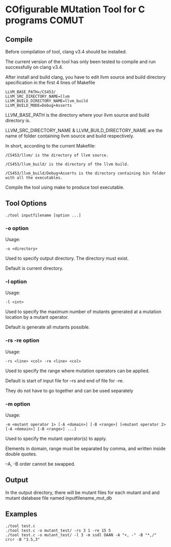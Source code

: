 # COfigurable MUtation Tool for C programs COMUT

## Compile

Before compilation of tool, clang v3.4 should be installed.

The current version of the tool has only been tested to compile and run successfully on clang v3.4.

After install and build clang, you have to edit llvm source and build directory specification in the first 4 lines of Makefile

```
LLVM_BASE_PATH=/CS453/
LLVM_SRC_DIRECTORY_NAME=llvm
LLVM_BUILD_DIRECTORY_NAME=llvm_build
LLVM_BUILD_MODE=Debug+Asserts
```

LLVM_BASE_PATH is the directory where your llvm source and build directory is.

LLVM_SRC_DIRECTORY_NAME & LLVM_BUILD_DIRECTORY_NAME are the name of folder containing llvm source and build respectively.

In short, according to the current Makefile:

	/CS453/llvm/ is the directory of llvm source.

	/CS453/llvm_build/ is the directory of the llvm build.

	/CS453/llvm_build/Debug+Asserts is the directory containing bin folder with all the executables.

Compile the tool using make to produce tool executable.

## Tool Options

```
./tool inputfilename [option ...]
```

### -o option

Usage: 
```
-o <directory>
```
Used to specify output directory. The directory must exist.

Default is current directory.

### -l option

Usage:
```
-l <int>
```
Used to specify the maximum number of mutants generated at a mutation location by a mutant operator.

Default is generate all mutants possible.

### -rs -re option

Usage:
```
-rs <line> <col> -re <line> <col>
```
Used to specify the range where mutation operators can be applied. 

Default is start of input file for –rs and end of file for -re.

They do not have to go together and can be used separately

### -m option

Usage:
```
-m <mutant operator 1> [-A <domain>] [-B <range>] [<mutant operator 2> [-A <domain>] [-B <range>] ...]
```
Used to specify the mutant operator(s) to apply. 

Elements in domain, range must be separated by comma,  and written inside double quotes. 

–A, -B order cannot be swapped.

## Output

In the output directory, there will be mutant files for each mutant and and mutant database file named inputfilename_mut_db

## Examples

```
./tool test.c
./tool test.c -o mutant_test/ -rs 3 1 -re 15 5
./tool test.c -o mutant_test/ -l 3 -m ssdl OAAN -A "+, -" -B "*,/" crcr -B "3.5,3"
```


<!-- ## Deployment

Add additional notes about how to deploy this on a live system

## Built With

* [Dropwizard](http://www.dropwizard.io/1.0.2/docs/) - The web framework used
* [Maven](https://maven.apache.org/) - Dependency Management
* [ROME](https://rometools.github.io/rome/) - Used to generate RSS Feeds

## Contributing

Please read [CONTRIBUTING.md](https://gist.github.com/PurpleBooth/b24679402957c63ec426) for details on our code of conduct, and the process for submitting pull requests to us.

## Versioning

We use [SemVer](http://semver.org/) for versioning. For the versions available, see the [tags on this repository](https://github.com/your/project/tags). 

## Authors

* **Billie Thompson** - *Initial work* - [PurpleBooth](https://github.com/PurpleBooth)

See also the list of [contributors](https://github.com/your/project/contributors) who participated in this project.

## License

This project is licensed under the MIT License - see the [LICENSE.md](LICENSE.md) file for details

## Acknowledgments

* Hat tip to anyone who's code was used
* Inspiration
* etc

 -->